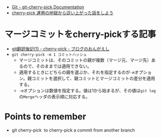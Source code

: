 - [Git - git-cherry-pick Documentation](https://git-scm.com/docs/git-cherry-pick)
- [cherry-pick 運用の地獄から這い上がった話をしよう](https://zenn.dev/noraworld/articles/cherry-pick-operation#%E3%81%AF%E3%81%98%E3%82%81%E3%81%AB)

# マージコミットをcherry-pickする記事
- [git翻訳後記(1) - cherry-pick - ブログのおんがえし](https://ongaeshi.hatenablog.com/entry/20100404/1270374998) 
- `git cherry-pick -m 1 コミットハッシュ`
	- マージコミットは、そのコミットの親が複数（マージ元、マージ先）あるので、そのままでは適用できない。
	- 適用するときにどちらの親を選ぶか、それを指定するのが`-m`オプション。親コミットを選択して、親コミットとマージコミットの差分を適用する。
	- `-m`オプションは数値を指定する。値は1から始まるが、その値は`git log`の`Merge`ヘッダの表示順に対応する。

# Points to remember
- git cherry-pick <commit-hash>  to cherry-pick a commit from another branch
